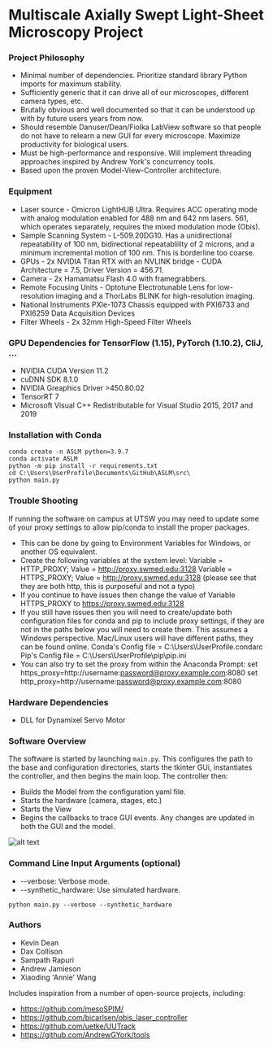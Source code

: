 # Multiscale Axially Swept Light-Sheet Microscopy Project

### Project Philosophy
* Minimal number of dependencies. Prioritize standard library Python imports for maximum stability.
* Sufficiently generic that it can drive all of our microscopes, different camera types, etc.
* Brutally obvious and well documented so that it can be understood up with by future users years from now.
* Should resemble Danuser/Dean/Fiolka LabView software so that people do not have to relearn a new GUI for every microscope.  Maximize productivity for biological users.
* Must be high-performance and responsive.  Will implement threading approaches inspired by Andrew York's concurrency tools.
* Based upon the proven Model-View-Controller architecture.  

### Equipment
* Laser source - Omicron LightHUB Ultra.  Requires ACC operating mode with analog modulation enabled for 488 nm and 642 nm lasers.  561, which operates separately, requires the mixed modulation mode (Obis).
* Sample Scanning System - L-509.20DG10.  Has a unidirectional repeatability of 100 nm, bidirectional repeatablility of 2 microns, and a minimum incremental motion of 100 nm.  This is borderline too coarse.
* GPUs - 2x NVIDIA Titan RTX with an NVLINK bridge - CUDA Architecture = 7.5, Driver Version = 456.71. 
* Camera - 2x Hamamatsu Flash 4.0 with framegrabbers.
* Remote Focusing Units - Optotune Electrotunable Lens for low-resolution imaging and a ThorLabs BLINK for high-resolution imaging.
* National Instruments PXIe-1073 Chassis equipped with PXI6733 and PXI6259 Data Acquisition Devices
* Filter Wheels - 2x 32mm High-Speed Filter Wheels

### GPU Dependencies for TensorFlow (1.15), PyTorch (1.10.2), CliJ, ...
 * NVIDIA CUDA Version 11.2
 * cuDNN SDK 8.1.0
 * NVIDIA Greaphics Driver >450.80.02
 * TensorRT 7
 * Microsoft Visual C++ Redistributable for Visual Studio 2015, 2017 and 2019 
 
### Installation with Conda
~~~
conda create -n ASLM python=3.9.7
conda activate ASLM
python -m pip install -r requirements.txt
cd C:\Users\UserProfile\Documents\GitHub\ASLM\src\
python main.py
~~~

### Trouble Shooting
If running the software on campus at UTSW you may need to update some of your proxy settings to allow pip/conda to install the proper packages.
* This can be done by going to Environment Variables for Windows, or another OS equivalent.
* Create the following variables at the system level: 
    Variable = HTTP_PROXY; Value = http://proxy.swmed.edu:3128
    Variable = HTTPS_PROXY; Value = http://proxy.swmed.edu:3128 (please see that they are both http, this is purposeful and not a typo)
* If you continue to have issues then change the value of Variable HTTPS_PROXY to https://proxy.swmed.edu:3128
* If you still have issues then you will need to create/update both configuration files for conda and pip to include proxy settings, if they are not in the paths below you will need to create them. This assumes a Windows perspective. Mac/Linux users will have different paths, they can be found online.
    Conda's Config file = C:\Users\UserProfile\.condarc
    Pip's Config file = C:\Users\UserProfile\pip\pip.ini
* You can also try to set the proxy from within the Anaconda Prompt:
	set https_proxy=http://username:password@proxy.example.com:8080
	set http_proxy=http://username:password@proxy.example.com:8080

### Hardware Dependencies
* DLL for Dynamixel Servo Motor

### Software Overview
The software is started by launching `main.py`. This configures the path to the base and configuration directories,
starts the tkinter GUi, instantiates the controller, and then begins the main loop. The controller then:
* Builds the Model from the configuration yaml file.
* Starts the hardware (camera, stages, etc.)
* Starts the View
* Begins the callbacks to trace GUI events.  Any changes are updated in both the GUI and the model.

![alt text](https://github.com/AdvancedImagingUTSW/ASLM/blob/develop/aslm_architecture.jpg?raw=true)

### Command Line Input Arguments (optional)
* --verbose: Verbose mode.
* --synthetic_hardware: Use simulated hardware.

~~~
python main.py --verbose --synthetic_hardware
~~~

### Authors
* Kevin Dean
* Dax Collison
* Sampath Rapuri
* Andrew Jamieson
* Xiaoding 'Annie' Wang

Includes inspiration from a number of open-source projects, including:
* https://github.com/mesoSPIM/
* https://github.com/bicarlsen/obis_laser_controller
* https://github.com/uetke/UUTrack
* https://github.com/AndrewGYork/tools